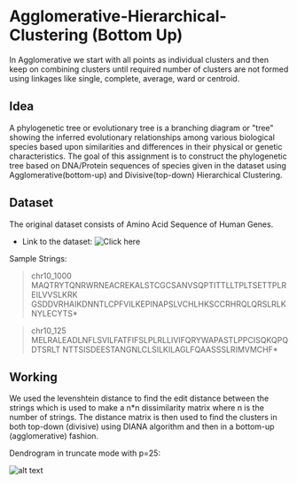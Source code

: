 
Agglomerative-Hierarchical-Clustering (Bottom Up)
===============================================
In Agglomerative we start with all points as individual clusters and then keep on combining clusters until required number of clusters are not formed using linkages like single, complete, average, ward or centroid.


Idea
------
A phylogenetic tree or evolutionary tree is a branching diagram or "tree" showing the inferred evolutionary relationships among various biological species based upon similarities and differences in their physical or genetic characteristics. The goal of this assignment is to construct the phylogenetic tree based on DNA/Protein sequences of species given in the dataset using Agglomerative(bottom-up) and Divisive(top-down) Hierarchical Clustering.

Dataset
-----------------
The original dataset consists of Amino Acid Sequence of Human Genes.
- Link to the dataset: ![Click here](http://genome.crg.es/datasets/ggalhsapgenes2005/hg16.311.putative.aa.fa)

Sample Strings:
>chr10_1000
MAQTRYTQNRWRNEACREKALSTCGCSANVSQPTITTLLTPLTSETTPLREILVVSLKRK
GSDDVRHAIKDNNTLCPFVILKEPINAPSLVCHLHKSCCRHRQLQRSLRLKNYLECYTS*

>chr10_125
MELRALEADLNFLSVILFATFIFSLPLRLLIVIFQRYWAPASTLPPCISQKQPQDTSRLT
NTTSISDEESTANGNLCLSILKILAGLFQAASSSLRIMVMCHF*

Working
---------------
We used the levenshtein distance to find the edit distance between the strings which is used to make a n*n dissimilarity matrix where n is the number of strings. The distance matrix is then used to find the clusters in both top-down (divisive) using DIANA algorithm and then in a bottom-up (agglomerative) fashion.

Dendrogram in truncate mode with p=25:

![alt text](https://github.com/ronak-07/Agglomerative-Hierarchical-Clustering/blob/master/Agglomerative.JPG)

